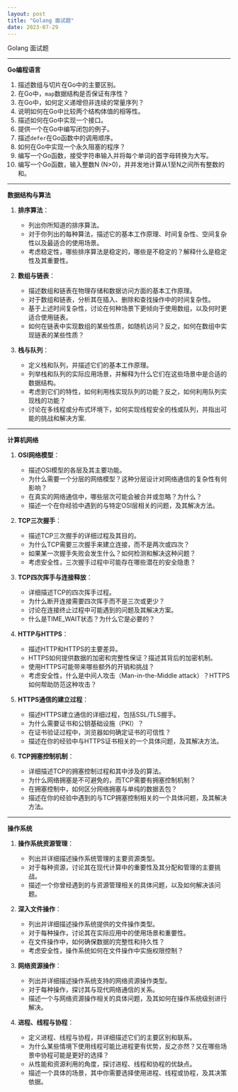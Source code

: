 ```yaml
---
layout: post
title: "Golang 面试题"
date: 2023-07-29
---
```


Golang 面试题

---

**Go编程语言**

1. 描述数组与切片在Go中的主要区别。
2. 在Go中，`map`数据结构是否保证有序性？
3. 在Go中，如何定义递增但非连续的常量序列？
4. 说明如何在Go中比较两个结构体值的相等性。
5. 描述如何在Go中实现一个接口。
6. 提供一个在Go中编写闭包的例子。
7. 描述`defer`在Go函数中的调用顺序。
8. 如何在Go中实现一个永久阻塞的程序？
9. 编写一个Go函数，接受字符串输入并将每个单词的首字母转换为大写。
10. 编写一个Go函数，输入整数N (N>0)，并并发地计算从1至N之间所有整数的和。

---

**数据结构与算法**

1. **排序算法**：
   - 列出你所知道的排序算法。
   - 对于你列出的每种算法，描述它的基本工作原理、时间复杂性、空间复杂性以及最适合的使用场景。
   - 考虑稳定性，哪些排序算法是稳定的，哪些是不稳定的？解释什么是稳定性及其重要性。

2. **数组与链表**：
   - 描述数组和链表在物理存储和数据访问方面的基本工作原理。
   - 对于数组和链表，分析其在插入、删除和查找操作中的时间复杂性。
   - 基于上述时间复杂性，讨论在何种场景下更倾向于使用数组，以及何时更适合使用链表。
   - 如何在链表中实现数组的某些性质，如随机访问？反之，如何在数组中实现链表的某些性质？

3. **栈与队列**：
   - 定义栈和队列，并描述它们的基本工作原理。
   - 列举栈和队列的实际应用场景，并解释为什么它们在这些场景中是合适的数据结构。
   - 考虑到它们的特性，如何利用栈实现队列的功能？反之，如何利用队列实现栈的功能？
   - 讨论在多线程或分布式环境下，如何实现线程安全的栈或队列，并指出可能的挑战和解决方案.

---

**计算机网络**

1. **OSI网络模型**：
   - 描述OSI模型的各层及其主要功能。
   - 为什么需要一个分层的网络模型？这种分层设计对网络通信的复杂性有何影响？
   - 在真实的网络通信中，哪些层次可能会被合并或忽略？为什么？
   - 描述一个在你经验中遇到的与特定OSI层相关的问题，及其解决方法。

2. **TCP三次握手**：
   - 描述TCP三次握手的详细过程及其目的。
   - 为什么TCP需要三次握手来建立连接，而不是两次或四次？
   - 如果某一次握手失败会发生什么？如何检测和解决这种问题？
   - 考虑安全性，三次握手过程中可能存在哪些潜在的安全隐患？

3. **TCP四次挥手与连接释放**：
   - 详细描述TCP的四次挥手过程。
   - 为什么断开连接需要四次挥手而不是三次或更少？
   - 讨论在连接终止过程中可能遇到的问题及其解决方案。
   - 什么是TIME_WAIT状态？为什么它是必要的？

4. **HTTP与HTTPS**：
   - 描述HTTP和HTTPS的主要差异。
   - HTTPS如何提供数据的加密和完整性保证？描述其背后的加密机制。
   - 使用HTTPS可能带来哪些额外的开销和挑战？
   - 考虑安全性，什么是中间人攻击（Man-in-the-Middle attack）？HTTPS如何帮助防范这种攻击？

5. **HTTPS通信的建立过程**：
   - 描述HTTPS建立通信的详细过程，包括SSL/TLS握手。
   - 为什么需要证书和公钥基础设施（PKI）？
   - 在证书验证过程中，浏览器如何确定证书的可信性？
   - 描述在你的经验中与HTTPS证书相关的一个具体问题，及其解决方法。

6. **TCP拥塞控制机制**：
   - 详细描述TCP的拥塞控制过程和其中涉及的算法。
   - 为什么网络拥塞是不可避免的，而TCP需要有拥塞控制机制？
   - 在拥塞控制中，如何区分网络拥塞与单纯的数据丢包？
   - 描述在你的经验中遇到的与TCP拥塞控制相关的一个具体问题，及其解决方法。




---

**操作系统**

1. **操作系统资源管理**：
   - 列出并详细描述操作系统管理的主要资源类型。
   - 对于每种资源，讨论其在现代计算中的重要性及其分配和管理的主要挑战。
   - 描述一个你曾经遇到的与资源管理相关的具体问题，以及如何解决该问题。

2. **深入文件操作**：
   - 列出并详细描述操作系统提供的文件操作类型。
   - 对于每种操作，讨论其在实际应用中的使用场景和重要性。
   - 在文件操作中，如何确保数据的完整性和持久性？
   - 考虑安全性，操作系统如何在文件操作中实施权限控制？

3. **网络资源操作**：
   - 列出并详细描述操作系统支持的网络资源操作类型。
   - 对于每种操作，探讨其与现代网络通信的关系。
   - 描述一个与网络资源操作相关的具体问题，及其如何在操作系统级别进行解决。

4. **进程、线程与协程**：
   - 定义进程、线程与协程，并详细描述它们的主要区别和联系。
   - 为什么某些情境下使用线程可能比进程更有优势，反之亦然？又在哪些场景中协程可能是更好的选择？
   - 从性能和资源利用的角度，探讨进程、线程和协程的优缺点。
   - 描述一个具体的场景，其中你需要选择使用进程、线程或协程，及其决策依据。


